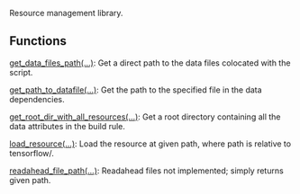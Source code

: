 
Resource management library.
## Functions
[get_data_files_path(...)](https://www.tensorflow.org/api_docs/python/tf/compat/v1/resource_loader/get_data_files_path): Get a direct path to the data files colocated with the script.

[get_path_to_datafile(...)](https://www.tensorflow.org/api_docs/python/tf/compat/v1/resource_loader/get_path_to_datafile): Get the path to the specified file in the data dependencies.

[get_root_dir_with_all_resources(...)](https://www.tensorflow.org/api_docs/python/tf/compat/v1/resource_loader/get_root_dir_with_all_resources): Get a root directory containing all the data attributes in the build rule.

[load_resource(...)](https://www.tensorflow.org/api_docs/python/tf/compat/v1/resource_loader/load_resource): Load the resource at given path, where path is relative to tensorflow/.

[readahead_file_path(...)](https://www.tensorflow.org/api_docs/python/tf/compat/v1/resource_loader/readahead_file_path): Readahead files not implemented; simply returns given path.

